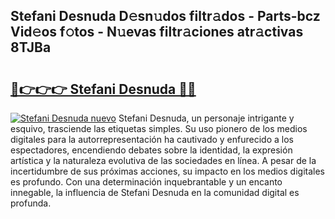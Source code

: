 ## Stefani Desnuda D𝚎sn𝚞dos filtr𝚊dos - Parts-bcz Vid𝚎os f𝚘tos - N𝚞evas filtr𝚊ciones atr𝚊ctivas 8TJBa

# <h2><a href="http://mb5mtk.tromn.icu/?c=Stefani+Desnuda">🔗👉👉👉 Stefani Desnuda 🔗🔗</a></h2>

[![Stefani Desnuda nuevo](https://i.imgur.com/pEAQMta.gif)](http://mb5mtk.tromn.icu/?c=Stefani+Desnuda)
Stefani Desnuda, un personaje intrigante y esquivo, trasciende las etiquetas simples. Su uso pionero de los medios digitales para la autorrepresentación ha cautivado y enfurecido a los espectadores, encendiendo debates sobre la identidad, la expresión artística y la naturaleza evolutiva de las sociedades en línea. A pesar de la incertidumbre de sus próximas acciones, su impacto en los medios digitales es profundo. Con una determinación inquebrantable y un encanto innegable, la influencia de Stefani Desnuda en la comunidad digital es profunda.
